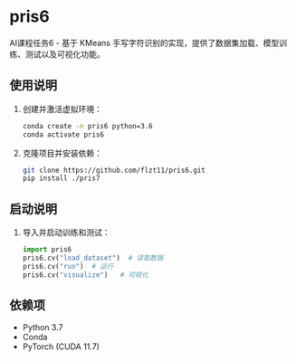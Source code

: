 # pris6
AI课程任务6 - 基于 KMeans 手写字符识别的实现，提供了数据集加载、模型训练、测试以及可视化功能。


## 使用说明
1. 创建并激活虚拟环境：
    ```bash
    conda create -n pris6 python=3.6
    conda activate pris6
    ```

2. 克隆项目并安装依赖：
    ```bash
    git clone https://github.com/flzt11/pris6.git 
    pip install ./pris7
    ```

## 启动说明
1. 导入并启动训练和测试：
    ```python
    import pris6
    pris6.cv("load_dataset")  # 读取数据
    pris6.cv("run")  # 运行
    pris6.cv("visualize")   # 可视化
    ```

## 依赖项
- Python 3.7
- Conda
- PyTorch (CUDA 11.7)

